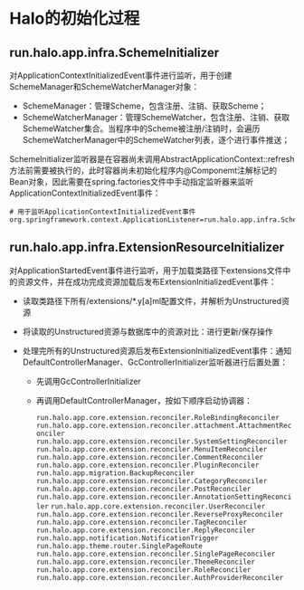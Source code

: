 # Halo的初始化过程

## run.halo.app.infra.SchemeInitializer

对ApplicationContextInitializedEvent事件进行监听，用于创建SchemeManager和SchemeWatcherManager对象：

- SchemeManager：管理Scheme，包含注册、注销、获取Scheme；
- SchemeWatcherManager：管理SchemeWatcher，包含注册、注销、获取SchemeWatcher集合。当程序中的Scheme被注册/注销时，会遍历SchemeWatcherManager中的SchemeWatcher列表，逐个进行事件推送；

SchemeInitializer监听器是在容器尚未调用AbstractApplicationContext::refresh方法前需要被执行的，此时容器尚未初始化程序内@Componemt注解标记的Bean对象，因此需要在spring.factories文件中手动指定监听器来监听ApplicationContextInitializedEvent事件：

  ```properties
  # 用于监听ApplicationContextInitializedEvent事件
  org.springframework.context.ApplicationListener=run.halo.app.infra.SchemeInitializer
  ```

## run.halo.app.infra.ExtensionResourceInitializer

对ApplicationStartedEvent事件进行监听，用于加载类路径下extensions文件中的资源文件，并在成功完成资源加载后发布ExtensionInitializedEvent事件：

- 读取类路径下所有/extensions/*.y[a]ml配置文件，并解析为Unstructured资源

- 将读取的Unstructured资源与数据库中的资源对比：进行更新/保存操作

- 处理完所有的Unstructured资源后发布ExtensionInitializedEvent事件：通知DefaultControllerManager、GcControllerInitializer监听器进行后置处置：

  - 先调用GcControllerInitializer

  - 再调用DefaultControllerManager，按如下顺序启动协调器：

    `run.halo.app.core.extension.reconciler.RoleBindingReconciler`
    `run.halo.app.core.extension.reconciler.attachment.AttachmentReconciler`
    `run.halo.app.core.extension.reconciler.SystemSettingReconciler`
    `run.halo.app.core.extension.reconciler.MenuItemReconciler`
    `run.halo.app.core.extension.reconciler.CommentReconciler`
    `run.halo.app.core.extension.reconciler.PluginReconciler`
    `run.halo.app.migration.BackupReconciler`
    `run.halo.app.core.extension.reconciler.CategoryReconciler`
    `run.halo.app.core.extension.reconciler.PostReconciler`
    `run.halo.app.core.extension.reconciler.AnnotationSettingReconciler`
    `run.halo.app.core.extension.reconciler.UserReconciler`
    `run.halo.app.core.extension.reconciler.ReverseProxyReconciler`
    `run.halo.app.core.extension.reconciler.TagReconciler`
    `run.halo.app.core.extension.reconciler.ReplyReconciler`
    `run.halo.app.notification.NotificationTrigger`
    `run.halo.app.theme.router.SinglePageRoute`
    `run.halo.app.core.extension.reconciler.SinglePageReconciler`
    `run.halo.app.core.extension.reconciler.ThemeReconciler`
    `run.halo.app.core.extension.reconciler.RoleReconciler`
    `run.halo.app.core.extension.reconciler.AuthProviderReconciler`
